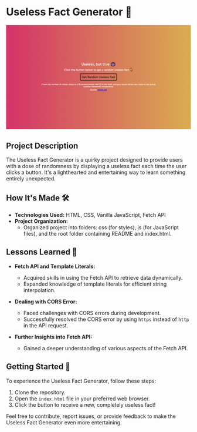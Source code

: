 # Useless Fact Generator 🤔

![Screenshot](project.png)

## Project Description

The Useless Fact Generator is a quirky project designed to provide users with a dose of randomness by displaying a useless fact each time the user clicks a button. It's a lighthearted and entertaining way to learn something entirely unexpected.

## How It's Made 🛠️

- **Technologies Used:** HTML, CSS, Vanilla JavaScript, Fetch API
- **Project Organization:**
  - Organized project into folders: css (for styles), js (for JavaScript files), and the root folder containing README and index.html.

## Lessons Learned 🧠

- **Fetch API and Template Literals:**
  - Acquired skills in using the Fetch API to retrieve data dynamically.
  - Expanded knowledge of template literals for efficient string interpolation.
- **Dealing with CORS Error:**
  - Faced challenges with CORS errors during development.
  - Successfully resolved the CORS error by using `https` instead of `http` in the API request.

- **Further Insights into Fetch API:**
  - Gained a deeper understanding of various aspects of the Fetch API.

## Getting Started 🚀

To experience the Useless Fact Generator, follow these steps:

1. Clone the repository.
2. Open the `index.html` file in your preferred web browser.
3. Click the button to receive a new, completely useless fact!

Feel free to contribute, report issues, or provide feedback to make the Useless Fact Generator even more entertaining.